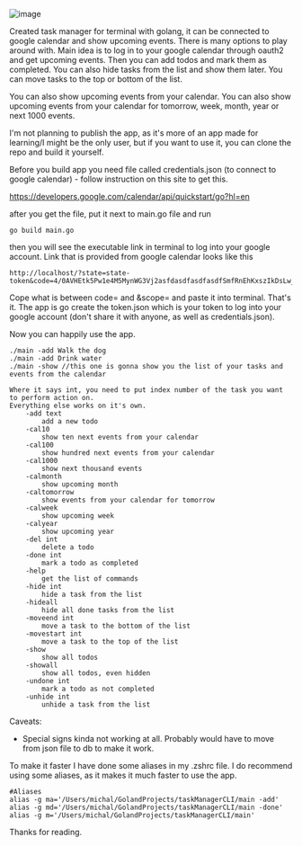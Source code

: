 ![image](https://user-images.githubusercontent.com/58289892/234943596-2d3f55d2-51ad-4520-a3e2-d956ebb034d0.png)



Created task manager for terminal with golang, it can be connected to google calendar and show upcoming events. There is many options to play around with. Main idea is to log in to your google calendar through oauth2 and get upcoming events. Then you can add todos and mark them as completed. You can also hide tasks from the list and show them later. You can move tasks to the top or bottom of the list. 

You can also show upcoming events from your calendar. You can also show upcoming events from your calendar for tomorrow, week, month, year or next 1000 events. 

I'm not planning to publish the app, as it's more of an app made for learning/I might be the only user, but if you want to use it, you can clone the repo and build it yourself.

Before you build app you need file called credentials.json (to connect to google calendar) - follow instruction on this site to get this.

https://developers.google.com/calendar/api/quickstart/go?hl=en

after you get the file, put it next to main.go file and run 
```
go build main.go
```
then you will see the executable link in terminal to log into your google account. 
Link that is provided from google calendar looks like this 
```
http://localhost/?state=state-token&code=4/0AVHEtk5Pw1e4M5MynWG3Vj2asfdasdfasdfasdfSmfRnEhKxszIkDsLw_tGdyhyLygQ&scope=https://www.googleapis.com/auth/calendar.readonly
```
Cope what is between code= and &scope= and paste it into terminal. That's it. The app is go create the token.json which is your token to log into your google account (don't share it with anyone, as well as credentials.json).

Now you can happily use the app.

```
./main -add Walk the dog
./main -add Drink water
./main -show //this one is gonna show you the list of your tasks and events from the calendar 
```

```
Where it says int, you need to put index number of the task you want to perform action on.
Everything else works on it's own. 
    -add text
        add a new todo
    -cal10
        show ten next events from your calendar
    -cal100
        show hundred next events from your calendar
    -cal1000
        show next thousand events
    -calmonth
        show upcoming month
    -caltomorrow
        show events from your calendar for tomorrow
    -calweek
        show upcoming week
    -calyear
        show upcoming year
    -del int
        delete a todo
    -done int
        mark a todo as completed
    -help
        get the list of commands
    -hide int
        hide a task from the list
    -hideall
        hide all done tasks from the list
    -moveend int
        move a task to the bottom of the list
    -movestart int
        move a task to the top of the list
    -show
        show all todos
    -showall
        show all todos, even hidden
    -undone int
        mark a todo as not completed
    -unhide int
        unhide a task from the list
```

Caveats:
- Special signs kinda not working at all. Probably would have to move from json file to db to make it work. 

To make it faster I have done some aliases in my .zshrc file. I do recommend using some aliases, as it makes it much faster to use the app.
```
#Aliases
alias -g ma='/Users/michal/GolandProjects/taskManagerCLI/main -add'
alias -g md='/Users/michal/GolandProjects/taskManagerCLI/main -done'
alias -g m='/Users/michal/GolandProjects/taskManagerCLI/main'
```
Thanks for reading.

